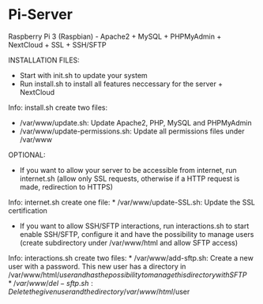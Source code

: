 # Pi-Server
Raspberry Pi 3 (Raspbian) - Apache2 + MySQL + PHPMyAdmin + NextCloud + SSL + SSH/SFTP

INSTALLATION FILES:
 - Start with init.sh to update your system
 - Run install.sh to install all features neccessary for the server + NextCloud

Info: install.sh create two files:
   * /var/www/update.sh: Update Apache2, PHP, MySQL and PHPMyAdmin
   * /var/www/update-permissions.sh: Update all permissions files under /var/www


OPTIONAL:
 - If you want to allow your server to be accessible from internet, run internet.sh (allow only SSL requests, otherwise if a HTTP request is made, redirection to HTTPS)

Info: internet.sh create one file:
    * /var/www/update-SSL.sh: Update the SSL certification

  - If you want to allow SSH/SFTP interactions, run interactions.sh to start enable SSH/SFTP, configure it and have the possibility to manage users (create subdirectory under /var/www/html and allow SFTP access)

Info: interactions.sh create two files:
    * /var/www/add-sftp.sh: Create a new user with a password. This new user has a directory in /var/www/html/$user and has the possibility to manage this directory with SFTP
    * /var/www/del-sftp.sh: Delete the given user and the directory /var/www/html/$user
